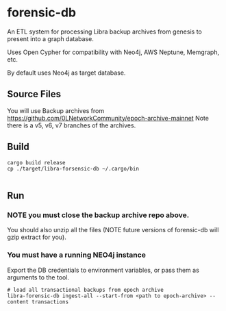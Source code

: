 # forensic-db

An ETL system for processing Libra backup archives from genesis to present into a graph database.

Uses Open Cypher for compatibility with Neo4j, AWS Neptune, Memgraph, etc.

By default uses Neo4j as target database.


## Source Files
You will use Backup archives from https://github.com/0LNetworkCommunity/epoch-archive-mainnet
Note there is a v5, v6, v7 branches of the archives.

## Build
```
cargo build release
cp ./target/libra-forsensic-db ~/.cargo/bin
 
```

## Run

### NOTE you must close the backup archive repo above.
You should also unzip all the files (NOTE future versions of forensic-db will gzip extract for you).

### You must have a running NEO4j instance
Export the DB credentials to environment variables, or pass them as arguments to the tool.



```
# load all transactional backups from epoch archive
libra-forensic-db ingest-all --start-from <path to epoch-archive> --content transactions
```